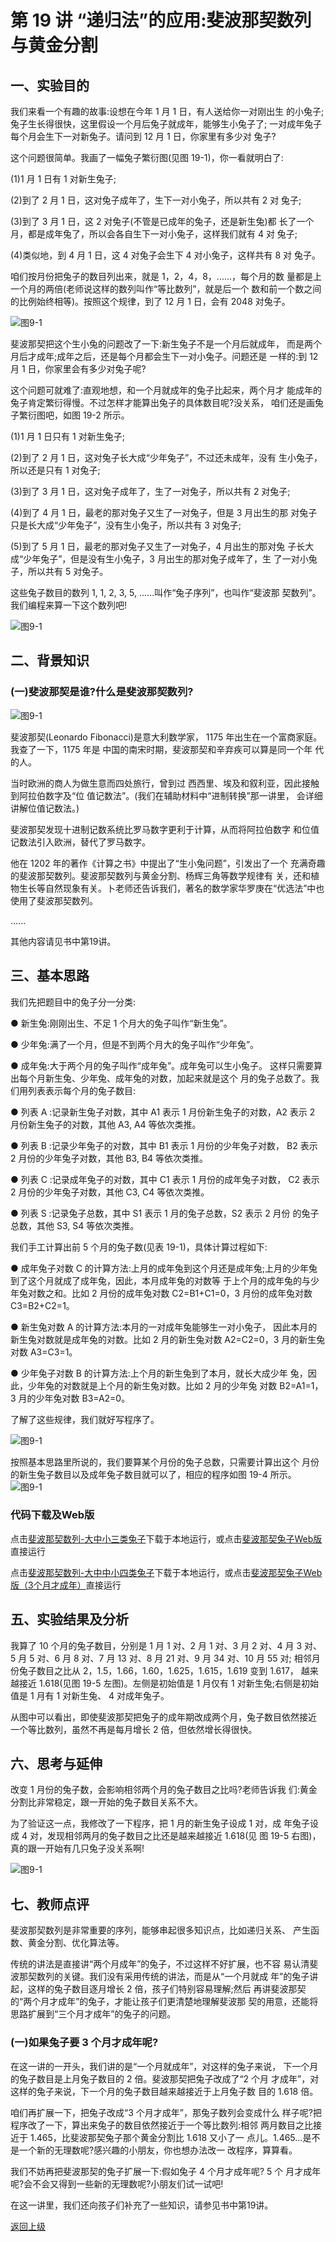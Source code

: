 # 第 19 讲 “递归法”的应用:斐波那契数列与黄金分割

## 一、实验目的

我们来看一个有趣的故事:设想在今年 1 月 1 日，有人送给你一对刚出生 的小兔子;兔子生长得很快，这里假设一个月后兔子就成年，能够生小兔子了; 一对成年兔子每个月会生下一对新兔子。请问到 12 月 1 日，你家里有多少对 兔子?

这个问题很简单。我画了一幅兔子繁衍图(见图 19-1)，你一看就明白了: 

(1)1 月 1 日有 1 对新生兔子;

(2)到了 2 月 1 日，这对兔子成年了，生下一对小兔子，所以共有 2 对
兔子;

(3)到了 3 月 1 日，这 2 对兔子(不管是已成年的兔子，还是新生兔)都
长了一个月，都是成年兔了，所以会各自生下一对小兔子，这样我们就有 4 对 兔子;

(4)类似地，到 4 月 1 日，这 4 对兔子会生下 4 对小兔子，这样共有 8 对 兔子。

咱们按月份把兔子的数目列出来，就是 1，2，4，8，......，每个月的数 量都是上一个月的两倍(老师说这样的数列叫作“等比数列”，就是后一个 数和前一个数之间的比例始终相等)。按照这个规律，到了 12 月 1 日，会有 2048 对兔子。

![图9-1](Figures/Lec19-1.png)

斐波那契把这个生小兔的问题改了一下:新生兔子不是一个月后就成年， 而是两个月后才成年;成年之后，还是每个月都会生下一对小兔子。问题还是 一样的:到 12 月 1 日，你家里会有多少对兔子呢?

这个问题可就难了:直观地想，和一个月就成年的兔子比起来，两个月才 能成年的兔子肯定繁衍得慢。不过怎样才能算出兔子的具体数目呢?没关系， 咱们还是画兔子繁衍图吧，如图 19-2 所示。

(1)1 月 1 日只有 1 对新生兔子;

(2)到了 2 月 1 日，这对兔子长大成“少年兔子”，不过还未成年，没有 生小兔子，所以还是只有 1 对兔子;

(3)到了 3 月 1 日，这对兔子成年了，生了一对兔子，所以共有 2 对兔子;

(4)到了 4 月 1 日，最老的那对兔子又生了一对兔子，但是 3 月出生的那 对兔子只是长大成“少年兔子”，没有生小兔子，所以共有 3 对兔子;

(5)到了 5 月 1 日，最老的那对兔子又生了一对兔子，4 月出生的那对兔 子长大成“少年兔子”，但是没有生小兔子，3 月出生的那对兔子成年了，生 了一对小兔子，所以共有 5 对兔子。

这些兔子数目的数列 1, 1, 2, 3, 5, ......叫作“兔子序列”，也叫作“斐波那 契数列”。我们编程来算一下这个数列吧!

![图9-1](Figures/Lec19-2.png)


## 二、背景知识

### (一)斐波那契是谁?什么是斐波那契数列?


![图9-1](Figures/Lec19-0.png)

斐波那契(Leonardo Fibonacci)是意大利数学家， 1175 年出生在一个富商家庭。我查了一下，1175 年是 中国的南宋时期，斐波那契和辛弃疾可以算是同一个年 代的人。

当时欧洲的商人为做生意而四处旅行，曾到过 西西里、埃及和叙利亚，因此接触到阿拉伯数字及“位 值记数法”。(我们在辅助材料中“进制转换”那一讲里， 会详细讲解位值记数法。)


斐波那契发现十进制记数系统比罗马数字更利于计算，从而将阿拉伯数字 和位值记数法引入欧洲，替代了罗马数字。

他在 1202 年的著作《计算之书》中提出了“生小兔问题”，引发出了一个 充满奇趣的斐波那契数列。斐波那契数列与黄金分割、杨辉三角等数学规律有 关，还和植物生长等自然现象有关。卜老师还告诉我们，著名的数学家华罗庚在“优选法”中也使用了斐波那契数列。

......

其他内容请见书中第19讲。



## 三、基本思路

我们先把题目中的兔子分一分类:

● 新生兔:刚刚出生、不足 1 个月大的兔子叫作“新生兔”。

● 少年兔:满了一个月，但是不到两个月大的兔子叫作“少年兔”。

● 成年兔:大于两个月的兔子叫作“成年兔”。成年兔可以生小兔子。 这样只需要算出每个月新生兔、少年兔、成年兔的对数，加起来就是这个
月的兔子总数了。我们用列表表示每个月的兔子数目:

● 列表 A :记录新生兔子对数，其中 A1 表示 1 月份新生兔子的对数，A2
表示 2 月份新生兔子的对数，其他 A3, A4 等依次类推。

● 列表 B :记录少年兔子的对数，其中 B1 表示 1 月份的少年兔子对数，
B2 表示 2 月份的少年兔子对数，其他 B3, B4 等依次类推。

● 列表 C :记录成年兔子的对数，其中 C1 表示 1 月份的成年兔子对数，
C2 表示 2 月份的少年兔子对数，其他 C3, C4 等依次类推。

● 列表 S :记录兔子总数，其中 S1 表示 1 月的兔子总数，S2 表示 2 月份
的兔子总数，其他 S3, S4 等依次类推。

我们手工计算出前 5 个月的兔子数(见表 19-1)，具体计算过程如下:

● 成年兔子对数 C 的计算方法:上月的成年兔到这个月还是成年兔;上月的少年兔到了这个月就成了成年兔，因此，本月成年兔的对数等 于上个月的成年兔的与少年兔对数之和。比如 2 月份的成年兔对数 C2=B1+C1=0，3 月份的成年兔对数 C3=B2+C2=1。

● 新生兔对数 A 的计算方法:本月的一对成年兔能够生一对小兔子， 因此本月的新生兔对数就是成年兔的对数。比如 2 月的新生兔对数 A2=C2=0，3 月的新生兔对数 A3=C3=1。

● 少年兔子对数 B 的计算方法:上个月的新生兔到了本月，就长大成少年 兔，因此，少年兔的对数就是上个月的新生兔对数。比如 2 月的少年兔 对数 B2=A1=1，3 月的少年兔对数 B3=A2=0。

了解了这些规律，我们就好写程序了。


![图9-1](Figures/Lec19-1-Table.png)


按照基本思路里所说的，我们要算某个月份的兔子总数，只需要计算出这个 月份的新生兔子数目以及成年兔子数目就可以了，相应的程序如图 19-4 所示。
![图9-1](Figures/Lec19-4.png)

### 代码下载及Web版

点击[斐波那契数列-大中小三类兔子](Code/第19讲-斐波那契数列-大中小三类兔子.sb3)下载于本地运行，或点击[斐波那契兔子Web版](https://scratch.mit.edu/projects/683358769/)直接运行

点击[斐波那契数列-大中中小四类兔子](Code/第19讲-斐波那契数列-大中中小四类兔子.sb3)下载于本地运行，或点击[斐波那契兔子Web版（3个月才成年）](https://scratch.mit.edu/projects/683359376/)直接运行


## 五、实验结果及分析
我算了 10 个月的兔子数目，分别是 1 月 1 对、2 月 1 对、3 月 2 对、4 月 3 对、5 月 5 对、6 月 8 对、7 月 13 对、8 月 21 对、9 月 34 对、10 月 55 对; 相邻月份兔子数目之比从 2，1.5，1.66，1.60，1.625，1.615，1.619 变到 1.617， 越来越接近 1.618(见图 19-5 左图)。左侧是初始值是 1 月仅有 1 对新生兔;右侧是初始值是 1 月有 1 对新生兔、 4 对成年兔子。

从图中可以看出，即使斐波那契把兔子的成年期改成两个月，兔子数目依然接近 一个等比数列，虽然不再是每月增长 2 倍，但依然增长得很快。


## 六、思考与延伸
改变 1 月份的兔子数，会影响相邻两个月的兔子数目之比吗?老师告诉我 们:黄金分割比非常稳定，跟一开始的兔子数目关系不大。

为了验证这一点，我修改了一下程序，把 1 月的新生兔子设成 1 对，成 年兔子设成 4 对，发现相邻两月的兔子数目之比还是越来越接近 1.618(见 图 19-5 右图)，真的跟一开始有几只兔子没关系啊!

![图9-1](Figures/Lec19-5.png)


## 七、教师点评
斐波那契数列是非常重要的序列，能够串起很多知识点，比如递归关系、 产生函数、黄金分割、优化算法等。

传统的讲法是直接讲“两个月成年”的兔子，不过这样不好扩展，也不容 易认清斐波那契数列的关键。我们没有采用传统的讲法，而是从“一个月就成 年”的兔子讲起，这样的兔子数目逐月增长 2 倍，孩子们特别容易理解;然后 再讲斐波那契的“两个月才成年”的兔子，才能让孩子们更清楚地理解斐波那 契的用意，还能将思路扩展到“三个月才成年”的兔子的问题。

### (一)如果兔子要 3 个月才成年呢?
在这一讲的一开头，我们讲的是“一个月就成年”，对这样的兔子来说， 下一个月的兔子数目是上月兔子数目的 2 倍。斐波那契把兔子改成了“2 个月 才成年”，对这样的兔子来说，下一个月的兔子数目越来越接近于上月兔子数 目的 1.618 倍。

咱们再扩展一下，把兔子改成“3 个月才成年”，那兔子数列会变成什么 样子呢?把程序改了一下，算出来兔子的数目依然接近于一个等比数列:相邻 两月数目之比接近于 1.465，比斐波那契兔子那个黄金分割比 1.618 又小了一 点儿。1.465...是不是一个新的无理数呢?感兴趣的小朋友，你也想办法改一 改程序，算算看。

我们不妨再把斐波那契的兔子扩展一下:假如兔子 4 个月才成年呢? 5 个 月才成年呢?会不会又得到一些新的无理数呢?小朋友们试一试吧!

在这一讲里，我们还向孩子们补充了一些知识，请参见书中第19讲。





[返回上级](index.md)
